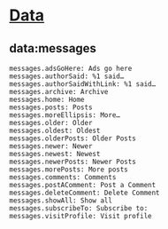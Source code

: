 # [Data](https://github.com/nikahmadz/Blogger-Template-Documentation/blob/master/data.md)
## data:messages
```
messages.adsGoHere: Ads go here
messages.authorSaid: %1 said…
messages.authorSaidWithLink: %1 said…
messages.archive: Archive
messages.home: Home
messages.posts: Posts
messages.moreEllipsis: More…
messages.older: Older
messages.oldest: Oldest
messages.olderPosts: Older Posts
messages.newer: Newer
messages.newest: Newest
messages.newerPosts: Newer Posts
messages.morePosts: More posts
messages.comments: Comments
messages.postAComment: Post a Comment
messages.deleteComment: Delete Comment
messages.showAll: Show all
messages.subscribeTo: Subscribe to:
messages.visitProfile: Visit profile
```
